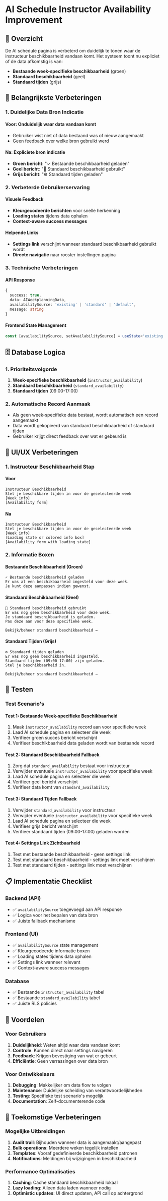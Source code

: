 # AI Schedule Instructor Availability Improvement

## 🎯 Overzicht

De AI schedule pagina is verbeterd om duidelijk te tonen waar de instructeur beschikbaarheid vandaan komt. Het systeem toont nu expliciet of de data afkomstig is van:
- **Bestaande week-specifieke beschikbaarheid** (groen)
- **Standaard beschikbaarheid** (geel) 
- **Standaard tijden** (grijs)

## 🔄 Belangrijkste Verbeteringen

### 1. Duidelijke Data Bron Indicatie

#### Voor: Onduidelijk waar data vandaan komt
- Gebruiker wist niet of data bestaand was of nieuw aangemaakt
- Geen feedback over welke bron gebruikt werd

#### Na: Expliciete bron indicatie
- **Groen bericht**: "✓ Bestaande beschikbaarheid geladen"
- **Geel bericht**: "📅 Standaard beschikbaarheid gebruikt"  
- **Grijs bericht**: "⚙️ Standaard tijden geladen"

### 2. Verbeterde Gebruikerservaring

#### Visuele Feedback
- **Kleurgecodeerde berichten** voor snelle herkenning
- **Loading states** tijdens data ophalen
- **Context-aware success messages**

#### Helpende Links
- **Settings link** verschijnt wanneer standaard beschikbaarheid gebruikt wordt
- **Directe navigatie** naar rooster instellingen pagina

### 3. Technische Verbeteringen

#### API Response
```typescript
{
  success: true,
  data: AIWeekplanningData,
  availabilitySource: 'existing' | 'standard' | 'default',
  message: string
}
```

#### Frontend State Management
```typescript
const [availabilitySource, setAvailabilitySource] = useState<'existing' | 'standard' | 'default'>('default')
```

## 🗄️ Database Logica

### 1. Prioriteitsvolgorde
1. **Week-specifieke beschikbaarheid** (`instructor_availability`)
2. **Standaard beschikbaarheid** (`standard_availability`) 
3. **Standaard tijden** (09:00-17:00)

### 2. Automatische Record Aanmaak
- Als geen week-specifieke data bestaat, wordt automatisch een record aangemaakt
- Data wordt gekopieerd van standaard beschikbaarheid of standaard tijden
- Gebruiker krijgt direct feedback over wat er gebeurd is

## 🎨 UI/UX Verbeteringen

### 1. Instructeur Beschikbaarheid Stap

#### Voor
```
Instructeur Beschikbaarheid
Stel je beschikbare tijden in voor de geselecteerde week
[Week info]
[Availability form]
```

#### Na
```
Instructeur Beschikbaarheid  
Stel je beschikbare tijden in voor de geselecteerde week
[Week info]
[Loading state or colored info box]
[Availability form with loading state]
```

### 2. Informatie Boxen

#### Bestaande Beschikbaarheid (Groen)
```
✓ Bestaande beschikbaarheid geladen
Er was al een beschikbaarheid ingesteld voor deze week. 
Je kunt deze aanpassen indien gewenst.
```

#### Standaard Beschikbaarheid (Geel)
```
📅 Standaard beschikbaarheid gebruikt
Er was nog geen beschikbaarheid voor deze week. 
Je standaard beschikbaarheid is geladen. 
Pas deze aan voor deze specifieke week.

Bekijk/beheer standaard beschikbaarheid →
```

#### Standaard Tijden (Grijs)
```
⚙️ Standaard tijden geladen
Er was nog geen beschikbaarheid ingesteld. 
Standaard tijden (09:00-17:00) zijn geladen. 
Stel je beschikbaarheid in.

Bekijk/beheer standaard beschikbaarheid →
```

## 🧪 Testen

### Test Scenario's

#### Test 1: Bestaande Week-specifieke Beschikbaarheid
1. Maak `instructor_availability` record aan voor specifieke week
2. Laad AI schedule pagina en selecteer die week
3. Verifieer groen succes bericht verschijnt
4. Verifieer beschikbaarheid data geladen wordt van bestaande record

#### Test 2: Standaard Beschikbaarheid Fallback
1. Zorg dat `standard_availability` bestaat voor instructeur
2. Verwijder eventuele `instructor_availability` voor specifieke week
3. Laad AI schedule pagina en selecteer die week
4. Verifieer geel bericht verschijnt
5. Verifieer data komt van `standard_availability`

#### Test 3: Standaard Tijden Fallback
1. Verwijder `standard_availability` voor instructeur
2. Verwijder eventuele `instructor_availability` voor specifieke week
3. Laad AI schedule pagina en selecteer die week
4. Verifieer grijs bericht verschijnt
5. Verifieer standaard tijden (09:00-17:00) geladen worden

#### Test 4: Settings Link Zichtbaarheid
1. Test met bestaande beschikbaarheid - geen settings link
2. Test met standaard beschikbaarheid - settings link moet verschijnen
3. Test met standaard tijden - settings link moet verschijnen

## 📋 Implementatie Checklist

### Backend (API)
- ✅ `availabilitySource` toegevoegd aan API response
- ✅ Logica voor het bepalen van data bron
- ✅ Juiste fallback mechanisme

### Frontend (UI)
- ✅ `availabilitySource` state management
- ✅ Kleurgecodeerde informatie boxen
- ✅ Loading states tijdens data ophalen
- ✅ Settings link wanneer relevant
- ✅ Context-aware success messages

### Database
- ✅ Bestaande `instructor_availability` tabel
- ✅ Bestaande `standard_availability` tabel
- ✅ Juiste RLS policies

## 🚀 Voordelen

### Voor Gebruikers
1. **Duidelijkheid**: Weten altijd waar data vandaan komt
2. **Controle**: Kunnen direct naar settings navigeren
3. **Feedback**: Krijgen bevestiging van wat er gebeurt
4. **Efficiëntie**: Geen verrassingen over data bron

### Voor Ontwikkelaars
1. **Debugging**: Makkelijker om data flow te volgen
2. **Maintenance**: Duidelijke scheiding van verantwoordelijkheden
3. **Testing**: Specifieke test scenario's mogelijk
4. **Documentation**: Zelf-documenterende code

## 🔮 Toekomstige Verbeteringen

### Mogelijke Uitbreidingen
1. **Audit trail**: Bijhouden wanneer data is aangemaakt/aangepast
2. **Bulk operations**: Meerdere weken tegelijk instellen
3. **Templates**: Vooraf gedefinieerde beschikbaarheid patronen
4. **Notifications**: Meldingen bij wijzigingen in beschikbaarheid

### Performance Optimalisaties
1. **Caching**: Cache standaard beschikbaarheid lokaal
2. **Lazy loading**: Alleen data laden wanneer nodig
3. **Optimistic updates**: UI direct updaten, API call op achtergrond 